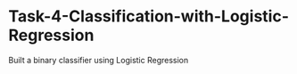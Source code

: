 # Task-4-Classification-with-Logistic-Regression
Built a binary classifier using Logistic Regression
